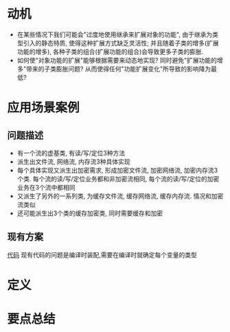 # 动机
- 在某些情况下我们可能会"过度地使用继承来扩展对象的功能", 由于继承为类型引入的静态特质, 使得这种扩展方式缺乏灵活性; 并且随着子类的增多(扩展功能的增多), 各种子类的组合(扩展功能的组合)会导致更多子类的膨胀. 
- 如何使"对象功能的扩展"能够根据需要来动态地实现? 同时避免"扩展功能的增多"带来的子类膨胀问题? 从而使得任何"功能扩展变化"所导致的影响降为最低? 

# 应用场景案例
## 问题描述
- 有一个流的虚基类, 有读/写/定位3种方法
- 派生出文件流, 网络流, 内存流3种具体实现
- 每个具体实现又派生出加密需求, 形成加密文件流, 加密网络流, 加密内存流3个类. 每个流的读/写/定位业务都和非加密流相同, 每个流的读/写/定位的加密业务在3个流中都相同
- 又派生了另外的一系列类, 为缓存文件流, 缓存网络流, 缓存内存流. 情况和加密流类似
- 还可能派生出3个类的缓存加密类, 同时需要缓存和加密

## 现有方案
[代码](inherit.cpp)
现有代码的问题是编译时装配,需要在编译时就确定每个变量的类型

# 定义
# 要点总结